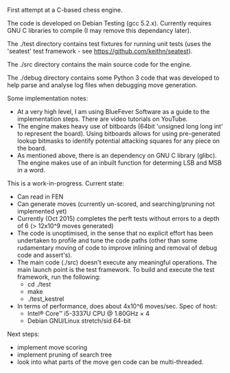 
First attempt at a C-based chess engine.

The code is developed on Debian Testing (gcc 5.2.x). Currently requires GNU C libraries to compile (I may remove this dependancy later). 

The ./test directory contains test fixtures for running unit tests (uses the 'seatest' test framework - see https://github.com/keithn/seatest). 

The ./src directory contains the main source code for the engine.

The ./debug directory contains some Python 3 code that was developed to help parse and analyse log files when debugging move generation.



Some implementation notes:
* At a very high level, I am using BlueFever Software as a guide to the implementation steps. There are video tutorials on YouTube.
* The engine makes heavy use of bitboards (64bit 'unsigned long long int' to represent the board). Using bitboards allows for using pre-generated lookup bitmasks to identify potential attacking squares for any piece on the board.
* As mentioned above, there is an dependency on GNU C library (glibc). The engine makes use of an inbuilt function for determing LSB and MSB in a word.


This is a work-in-progress. Current state:
* Can read in FEN
* Can generate moves (currently un-scored, and searching/pruning not implemented yet)
* Currently (Oct 2015) completes the perft tests without errors to a depth of 6 (> 12x10^9 moves generated)
* The code is unoptimised, in the sense that no explicit effort has been undertaken to profile and tune the code paths (other than some rudamentary moving of code to improve inlining and removal of debug code and assert's).
* The main code (./src) doesn't execute any meaningful operations. The main launch point is the test framework. To build and execute the test framework, run the following:
	* cd ./test
	* make
	* ./test_kestrel
* In terms of performance, does about 4x10^6 moves/sec. Spec of host:
	- Intel® Core™ i5-3337U CPU @ 1.80GHz × 4 
	- Debian GNU/Linux stretch/sid 64-bit
	

Next steps:
- implement move scoring
- implement pruning of search tree
- look into what parts of the move gen code can be multi-threaded.




